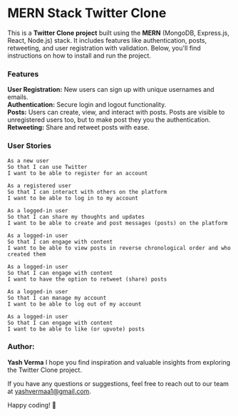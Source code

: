 # MERN Stack Twitter Clone
This is a **Twitter Clone project** built using the **MERN** (MongoDB, Express.js, React, Node.js) stack. It includes features like authentication, posts, retweeting, and user registration with validation. Below, you'll find instructions on how to install and run the project.

### Features
**User Registration:** New users can sign up with unique usernames and emails.<br>
**Authentication:** Secure login and logout functionality.<br>
**Posts:** Users can create, view, and interact with posts. Posts are visible to unregistered users too, but to make post they you the authentication.<br>
**Retweeting:** Share and retweet posts with ease.<br>

### User Stories
```
As a new user
So that I can use Twitter
I want to be able to register for an account

As a registered user
So that I can interact with others on the platform
I want to be able to log in to my account

As a logged-in user
So that I can share my thoughts and updates
I want to be able to create and post messages (posts) on the platform

As a logged-in user
So that I can engage with content
I want to be able to view posts in reverse chronological order and who created them

As a logged-in user
So that I can engage with content
I want to have the option to retweet (share) posts

As a logged-in user
So that I can manage my account
I want to be able to log out of my account

As a logged-in user
So that I can engage with content
I want to be able to like (or upvote) posts
```


### Author:
**Yash Verma**
I hope you find inspiration and valuable insights from exploring the Twitter Clone project.

If you have any questions or suggestions, feel free to reach out to our team at yashvermaa1@gmail.com.

Happy coding! 🚀
